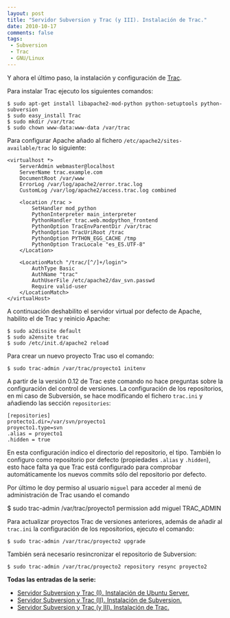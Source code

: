 ```yaml
---
layout: post
title: "Servidor Subversion y Trac (y III). Instalación de Trac."
date: 2010-10-17
comments: false
tags:
 - Subversion
 - Trac
 - GNU/Linux
---
```


Y ahora el último paso, la instalación y configuración de [Trac](http://es.wikipedia.org/wiki/Trac). 

Para instalar Trac ejecuto los siguientes comandos:

	$ sudo apt-get install libapache2-mod-python python-setuptools python-subversion
	$ sudo easy_install Trac
	$ sudo mkdir /var/trac
	$ sudo chown www-data:www-data /var/trac 
	
Para configurar Apache añado al fichero `/etc/apache2/sites-available/trac` lo siguiente:

	<virtualhost *>
		ServerAdmin webmaster@localhost
		ServerName trac.example.com
		DocumentRoot /var/www
		ErrorLog /var/log/apache2/error.trac.log
		CustomLog /var/log/apache2/access.trac.log combined

		<location /trac >
			SetHandler mod_python
			PythonInterpreter main_interpreter
			PythonHandler trac.web.modpython_frontend
			PythonOption TracEnvParentDir /var/trac
			PythonOption TracUriRoot /trac
			PythonOption PYTHON_EGG_CACHE /tmp
			PythonOption TracLocale "es_ES.UTF-8"
		</Location>

		<LocationMatch "/trac/[^/]+/login">
			AuthType Basic
			AuthName "trac"
			AuthUserFile /etc/apache2/dav_svn.passwd
			Require valid-user
		</LocationMatch>
	</virtualHost>

A continuación deshabilito el servidor virtual por defecto de Apache, habilito el de Trac y reinicio Apache:

	$ sudo a2dissite default
	$ sudo a2ensite trac
	$ sudo /etc/init.d/apache2 reload
	
Para crear un nuevo proyecto Trac uso el comando:

	$ sudo trac-admin /var/trac/proyecto1 initenv
	
A partir de la versión 0.12 de Trac este comando no hace preguntas sobre la configuración del control de versiones. La configuración de los repositorios, en mi caso de Subversión, se hace modificando el fichero `trac.ini` y añadiendo las sección `repositories`:

	[repositories] 
	protecto1.dir=/var/svn/proyecto1 
	proyecto1.type=svn 
	.alias = proyecto1 
	.hidden = true
	
En esta configuración indico el directorio del repositorio, el tipo. También lo configuro como repositorio por defecto (propiedades `.alias` y `.hidden`), esto hace falta ya que Trac está configurado para comprobar automáticamente los nuevos commits sólo del repositorio por defecto.

Por último le doy permiso al usuario `miguel` para acceder al menú de administración de Trac usando el comando

 $ sudo trac-admin /var/trac/proyecto1 permission add miguel TRAC_ADMIN
 
Para actualizar proyectos Trac de versiones anteriores, además de añadir al `trac.ini` la configuración de los repositorios, ejecuto el comando:

	$ sudo trac-admin /var/trac/proyecto2 upgrade
	
También será necesario resincronizar el repositorio de Subversion:

	$ sudo trac-admin /var/trac/proyecto2 repository resync proyecto2
	
**Todas las entradas de la serie:**

* [Servidor Subversion y Trac (I). Instalación de Ubuntu Server.](http://www.enlosdetalles.net/2010/08/servidor-subversion-y-trac-i.html)
* [Servidor Subversion y Trac (II). Instalación de Subversion.](http://www.enlosdetalles.net/2010/09/servidor-subversion-y-trac-ii.html)
* [Servidor Subversion y Trac (y III). Instalación de Trac.](http://www.enlosdetalles.net/2010/10/servidor-subversion-y-trac-y-iii.html)
